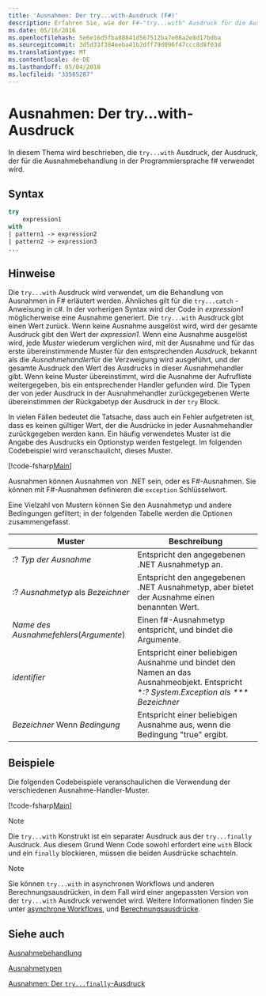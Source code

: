 ```yaml
---
title: 'Ausnahmen: Der try...with-Ausdruck (F#)'
description: Erfahren Sie, wie der F#-"try...with" Ausdruck für die Ausnahmebehandlung zu verwenden.
ms.date: 05/16/2016
ms.openlocfilehash: 5e6e16d5fba88841d567512ba7e08a2e8d17bdba
ms.sourcegitcommit: 3d5d33f384eeba41b2dff79d096f47ccc8d8f03d
ms.translationtype: MT
ms.contentlocale: de-DE
ms.lasthandoff: 05/04/2018
ms.locfileid: "33565287"
---
```

# <a name="exceptions-the-trywith-expression"></a>Ausnahmen: Der try...with-Ausdruck

In diesem Thema wird beschrieben, die `try...with` Ausdruck, der Ausdruck, der für die Ausnahmebehandlung in der Programmiersprache f# verwendet wird.


## <a name="syntax"></a>Syntax

```fsharp
try
    expression1
with
| pattern1 -> expression2
| pattern2 -> expression3
...
```

## <a name="remarks"></a>Hinweise
Die `try...with` Ausdruck wird verwendet, um die Behandlung von Ausnahmen in F# erläutert werden. Ähnliches gilt für die `try...catch` -Anweisung in c#. In der vorherigen Syntax wird der Code in *expression1* möglicherweise eine Ausnahme generiert. Die `try...with` Ausdruck gibt einen Wert zurück. Wenn keine Ausnahme ausgelöst wird, wird der gesamte Ausdruck gibt den Wert der *expression1*. Wenn eine Ausnahme ausgelöst wird, jede *Muster* wiederum verglichen wird, mit der Ausnahme und für das erste übereinstimmende Muster für den entsprechenden *Ausdruck*, bekannt als die *Ausnahmehandler*für die Verzweigung wird ausgeführt, und der gesamte Ausdruck den Wert des Ausdrucks in dieser Ausnahmehandler gibt. Wenn keine Muster übereinstimmt, wird die Ausnahme der Aufrufliste weitergegeben, bis ein entsprechender Handler gefunden wird. Die Typen der von jeder Ausdruck in der Ausnahmehandler zurückgegebenen Werte übereinstimmen der Rückgabetyp der Ausdruck in der `try` Block.

In vielen Fällen bedeutet die Tatsache, dass auch ein Fehler aufgetreten ist, dass es keinen gültiger Wert, der die Ausdrücke in jeder Ausnahmehandler zurückgegeben werden kann. Ein häufig verwendetes Muster ist die Angabe des Ausdrucks ein Optionstyp werden festgelegt. Im folgenden Codebeispiel wird veranschaulicht, dieses Muster.

[!code-fsharp[Main](../../../../samples/snippets/fsharp/lang-ref-2/snippet5601.fs)]

Ausnahmen können Ausnahmen von .NET sein, oder es F#-Ausnahmen. Sie können mit F#-Ausnahmen definieren die `exception` Schlüsselwort.

Eine Vielzahl von Mustern können Sie den Ausnahmetyp und andere Bedingungen gefiltert; in der folgenden Tabelle werden die Optionen zusammengefasst.


|Muster|Beschreibung|
|-------|-----------|
|:? *Typ der Ausnahme*|Entspricht den angegebenen .NET Ausnahmetyp an.|
|:? *Ausnahmetyp* als *Bezeichner*|Entspricht den angegebenen .NET Ausnahmetyp, aber bietet der Ausnahme einen benannten Wert.|
|*Name des Ausnahmefehlers*(*Argumente*)|Einen f#-Ausnahmetyp entspricht, und bindet die Argumente.|
|*identifier*|Entspricht einer beliebigen Ausnahme und bindet den Namen an das Ausnahmeobjekt. Entspricht **:? System.Exception als *** Bezeichner*|
|*Bezeichner* Wenn *Bedingung*|Entspricht einer beliebigen Ausnahme aus, wenn die Bedingung "true" ergibt.|

## <a name="examples"></a>Beispiele
Die folgenden Codebeispiele veranschaulichen die Verwendung der verschiedenen Ausnahme-Handler-Muster.

[!code-fsharp[Main](../../../../samples/snippets/fsharp/lang-ref-2/snippet5602.fs)]
    
>[!NOTE] 
Die `try...with` Konstrukt ist ein separater Ausdruck aus der `try...finally` Ausdruck. Aus diesem Grund Wenn Code sowohl erfordert eine `with` Block und ein `finally` blockieren, müssen die beiden Ausdrücke schachteln.

>[!NOTE] 
Sie können `try...with` in asynchronen Workflows und anderen Berechnungsausdrücken, in dem Fall wird einer angepassten Version von der `try...with` Ausdruck verwendet wird. Weitere Informationen finden Sie unter [asynchrone Workflows](../asynchronous-workflows.md), und [Berechnungsausdrücke](../computation-expressions.md).


## <a name="see-also"></a>Siehe auch
[Ausnahmebehandlung](index.md)

[Ausnahmetypen](exception-types.md)

[Ausnahmen: Der `try...finally`-Ausdruck](the-try-finally-expression.md)
